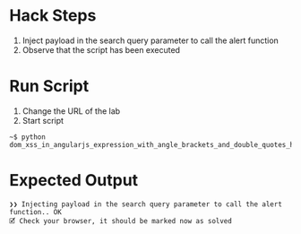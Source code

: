 # Hack Steps

1. Inject payload in the search query parameter to call the alert function
2. Observe that the script has been executed

# Run Script

1. Change the URL of the lab
2. Start script

```
~$ python dom_xss_in_angularjs_expression_with_angle_brackets_and_double_quotes_html_encoded.py
```

# Expected Output

```
❯❯ Injecting payload in the search query parameter to call the alert function.. OK
🗹 Check your browser, it should be marked now as solved
```
